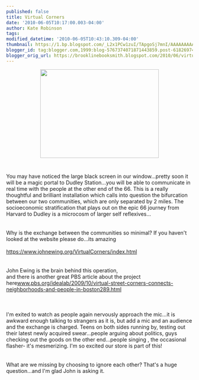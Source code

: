 ```yaml
---
published: false
title: Virtual Corners
date: '2010-06-05T10:17:00.003-04:00'
author: Kate Robinson
tags: 
modified_datetime: '2010-06-05T10:43:10.309-04:00'
thumbnail: https://1.bp.blogspot.com/_L2x1PCw1zuI/TApgoSj7mnI/AAAAAAAAAEY/w4EzOh-mhZI/s72-c/dudley-live.jpg
blogger_id: tag:blogger.com,1999:blog-5767374071871443859.post-6182697453843862259
blogger_orig_url: https://brooklinebooksmith.blogspot.com/2010/06/virtual-corners.html
---
```


<a href="https://1.bp.blogspot.com/_L2x1PCw1zuI/TApgoSj7mnI/AAAAAAAAAEY/w4EzOh-mhZI/s1600/dudley-live.jpg"><img style="TEXT-ALIGN: center; MARGIN: 0px auto 10px; WIDTH: 320px; DISPLAY: block; HEIGHT: 240px; CURSOR: hand" id="BLOGGER_PHOTO_ID_5479298141943208562" border="0" alt="" src="https://1.bp.blogspot.com/_L2x1PCw1zuI/TApgoSj7mnI/AAAAAAAAAEY/w4EzOh-mhZI/s320/dudley-live.jpg" /></a><br /><div>You may have noticed the large black screen in our window...pretty soon it will be a magic portal to Dudley Station...you will be able to communicate in real time with the people at the other end of the 66. This is a really thoughtful and brilliant installation which calls into question the bifurcation between our two communities, which are only separated by 2 miles. The socioeconomic stratification that plays out on the epic 66 journey from Harvard to Dudley is a microcosm of larger self reflexives...</div><br /><div></div><br /><div>Why is the exchange between the communities so minimal? If you haven't looked at the website please do...its amazing</div><br /><div><a href="https://www.johnewing.org/VirtualCorners/index.html">https://www.johnewing.org/VirtualCorners/index.html</a></div><br /><div></div><br /><div>John Ewing is the brain behind this operation,</div>and there is another great PBS article about the project here<a href="https://www.pbs.org/idealab/2009/10/virtual-street-corners-connects-neighborhoods-and-people-in-boston289.html">www.pbs.org/idealab/2009/10/virtual-street-corners-connects-neighborhoods-and-people-in-boston289.html</a><br /><br /><br /><div></div><br /><div>I'm exited to watch as people again nervously approach the mic...it is awkward enough talking to strangers as it is, but add a mic and an audience and the exchange is charged. Teens on both sides running by, testing out their latest newly acquired swear...people arguing about politics, guys checking out the goods on the other end...people singing , the occasional flasher- it's mesmerizing. I'm so excited our store is part of this!</div><br /><div></div><br /><div>What are we missing by choosing to ignore each other? That's a huge question...and I'm glad John is asking it.</div>